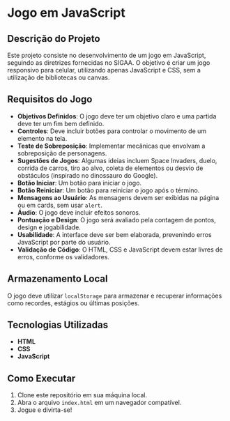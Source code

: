 # Jogo em JavaScript

## Descrição do Projeto
Este projeto consiste no desenvolvimento de um jogo em JavaScript, seguindo as diretrizes fornecidas no SIGAA. O objetivo é criar um jogo responsivo para celular, utilizando apenas JavaScript e CSS, sem a utilização de bibliotecas ou canvas.

## Requisitos do Jogo
- **Objetivos Definidos**: O jogo deve ter um objetivo claro e uma partida deve ter um fim bem definido.
- **Controles**: Deve incluir botões para controlar o movimento de um elemento na tela.
- **Teste de Sobreposição**: Implementar mecânicas que envolvam a sobreposição de personagens.
- **Sugestões de Jogos**: Algumas ideias incluem Space Invaders, duelo, corrida de carros, tiro ao alvo, coleta de elementos ou desvio de obstáculos (inspirado no dinossauro do Google).
- **Botão Iniciar**: Um botão para iniciar o jogo.
- **Botão Reiniciar**: Um botão para reiniciar o jogo após o término.
- **Mensagens ao Usuário**: As mensagens devem ser exibidas na página ou em cards, sem usar `alert`.
- **Áudio**: O jogo deve incluir efeitos sonoros.
- **Pontuação e Design**: O jogo será avaliado pela contagem de pontos, design e jogabilidade.
- **Usabilidade**: A interface deve ser bem elaborada, prevenindo erros JavaScript por parte do usuário.
- **Validação de Código**: O HTML, CSS e JavaScript devem estar livres de erros, conforme os validadores.

## Armazenamento Local
O jogo deve utilizar `localStorage` para armazenar e recuperar informações como recordes, estágios ou últimas posições.

## Tecnologias Utilizadas
- **HTML**
- **CSS**
- **JavaScript**

## Como Executar
1. Clone este repositório em sua máquina local.
2. Abra o arquivo `index.html` em um navegador compatível.
3. Jogue e divirta-se!
